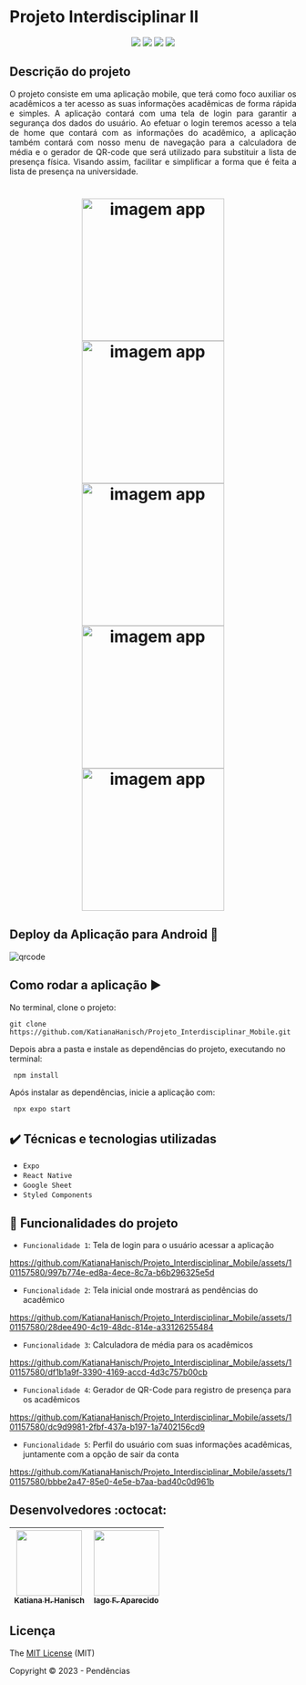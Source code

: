 # Projeto Interdisciplinar Ⅱ

<p align="center">
  <img src="https://img.shields.io/static/v1?label=react Native&message=framework&color=blue&style=for-the-badge&logo=REACT"/>
  <img src="https://img.shields.io/static/v1?label=Expo&message=deploy&color=blue&style=for-the-badge&logo=expo"/>
  <img src="http://img.shields.io/static/v1?label=License&message=MIT&color=green&style=for-the-badge"/>
  <img src="http://img.shields.io/static/v1?label=STATUS&message=CONCLUIDO&color=GREEN&style=for-the-badge"/>
</p>


## Descrição do projeto 

<p align="justify">
O projeto consiste em uma aplicação mobile, que terá como foco auxiliar os acadêmicos a ter acesso as suas informações acadêmicas de forma rápida e simples. A aplicação contará com uma tela de login para garantir a segurança dos dados do usuário. Ao efetuar o login teremos acesso a tela de home que contará com as informações do acadêmico, a aplicação também contará com nosso menu de navegação para a calculadora de média e o gerador de QR-code que será utilizado para substituir a lista de presença física. Visando assim, facilitar e simplificar a forma que é feita a lista de presença na universidade.
</p>


<h1 align="center">
  <img src="https://github.com/KatianaHanisch/Projeto_Interdisciplinar_Mobile/assets/101157580/cbe0a624-cd0e-437b-b728-358f86caf9ed"  width=250 alt="imagem app">
  <img src="https://github.com/KatianaHanisch/Projeto_Interdisciplinar_Mobile/assets/101157580/c4faf8aa-9219-478b-a067-4b18e54b1cf2"  width=250 alt="imagem app">
  <img src="https://github.com/KatianaHanisch/Projeto_Interdisciplinar_Mobile/assets/101157580/4b20435c-e7b0-4057-914c-39ee6d3730a0"  width=250 alt="imagem app">
  <img src="https://github.com/KatianaHanisch/Projeto_Interdisciplinar_Mobile/assets/101157580/0f84fd22-4266-4aaf-a887-32d738cb6f72"  width=250 alt="imagem app">
  <img src="https://github.com/KatianaHanisch/Projeto_Interdisciplinar_Mobile/assets/101157580/d2650711-8cdc-4a77-a644-bfed64b45083"  width=250 alt="imagem app">
</h1>






## Deploy da Aplicação para Android :dash:


![qrcode](https://github.com/KatianaHanisch/Projeto_Interdisciplinar_Mobile/assets/101157580/181ad920-0c1c-4ab2-8626-753e897214e8)


## Como rodar a aplicação :arrow_forward:

No terminal, clone o projeto: 

```
git clone https://github.com/KatianaHanisch/Projeto_Interdisciplinar_Mobile.git
```

Depois abra a pasta e instale as dependências do projeto, executando no terminal:

```sh
 npm install
```

Após instalar as dependências, inicie a aplicação com:
```sh
 npx expo start
```

## ✔️ Técnicas e tecnologias utilizadas

- ``Expo``
- ``React Native``
- ``Google Sheet``
- ``Styled Components``

## :hammer: Funcionalidades do projeto

- `Funcionalidade 1`: Tela de login para o usuário acessar a aplicação
 

https://github.com/KatianaHanisch/Projeto_Interdisciplinar_Mobile/assets/101157580/997b774e-ed8a-4ece-8c7a-b6b296325e5d

 
- `Funcionalidade 2`: Tela inicial onde mostrará as pendências do acadêmico


https://github.com/KatianaHanisch/Projeto_Interdisciplinar_Mobile/assets/101157580/28dee490-4c19-48dc-814e-a33126255484


- `Funcionalidade 3`: Calculadora de média para os acadêmicos


https://github.com/KatianaHanisch/Projeto_Interdisciplinar_Mobile/assets/101157580/df1b1a9f-3390-4169-accd-4d3c757b00cb


- `Funcionalidade 4`: Gerador de QR-Code para registro de presença para os acadêmicos

https://github.com/KatianaHanisch/Projeto_Interdisciplinar_Mobile/assets/101157580/dc9d9981-2fbf-437a-b197-1a7402156cd9


- `Funcionalidade 5`: Perfil do usuário com suas informações acadêmicas, juntamente com a opção de sair da conta


https://github.com/KatianaHanisch/Projeto_Interdisciplinar_Mobile/assets/101157580/bbbe2a47-85e0-4e5e-b7aa-bad40c0d961b



## Desenvolvedores :octocat:



| [<img src="https://avatars.githubusercontent.com/u/101157580?v=4" width=115><br><sub>Katiana H. Hanisch</sub>](https://github.com/KatianaHanisch) |  [<img src="https://avatars.githubusercontent.com/u/100394244?v=4" width=115><br><sub>Iago F. Aparecido</sub>](https://github.com/IagoAparecido) | 
| :---: | :---:   

## Licença 

The [MIT License]() (MIT)

Copyright :copyright: 2023 - Pendências


  
